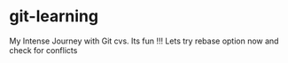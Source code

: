 # git-learning
My Intense Journey with Git cvs. Its fun !!!
Lets try rebase option now and check for conflicts
